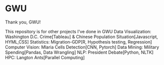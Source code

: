 # GWU

Thank you, GWU!

This repository is for other projects I've done in GWU
Data Visualization: Washington D.C. Crime[Tableau] & Chinese Population Situation[Javascript, HYML,CSS]
Statistics: Migration-GDP[R, Hypothesis testing, Regression]
Computer Vision: Mlaria Cells Detection[CNN, Pytorch]
Data Mining: Military Spending[Pandas, Data Wrangling]
NLP: President Debate[Python, NLTK]
HPC: Langton Ants[Parallel Computing]
